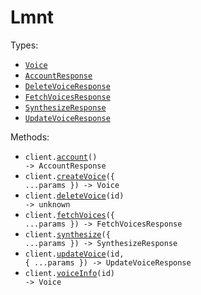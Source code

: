 # Lmnt

Types:

- <code><a href="./src/resources/top-level.ts">Voice</a></code>
- <code><a href="./src/resources/top-level.ts">AccountResponse</a></code>
- <code><a href="./src/resources/top-level.ts">DeleteVoiceResponse</a></code>
- <code><a href="./src/resources/top-level.ts">FetchVoicesResponse</a></code>
- <code><a href="./src/resources/top-level.ts">SynthesizeResponse</a></code>
- <code><a href="./src/resources/top-level.ts">UpdateVoiceResponse</a></code>

Methods:

- <code title="get /v1/account">client.<a href="./src/index.ts">account</a>() -> AccountResponse</code>
- <code title="post /v1/ai/voice">client.<a href="./src/index.ts">createVoice</a>({ ...params }) -> Voice</code>
- <code title="delete /v1/ai/voice/{id}">client.<a href="./src/index.ts">deleteVoice</a>(id) -> unknown</code>
- <code title="get /v1/ai/voice/list">client.<a href="./src/index.ts">fetchVoices</a>({ ...params }) -> FetchVoicesResponse</code>
- <code title="post /v1/ai/speech">client.<a href="./src/index.ts">synthesize</a>({ ...params }) -> SynthesizeResponse</code>
- <code title="put /v1/ai/voice/{id}">client.<a href="./src/index.ts">updateVoice</a>(id, { ...params }) -> UpdateVoiceResponse</code>
- <code title="get /v1/ai/voice/{id}">client.<a href="./src/index.ts">voiceInfo</a>(id) -> Voice</code>
